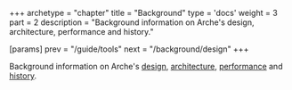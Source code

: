 +++
archetype = "chapter"
title = "Background"
type = 'docs'
weight = 3
part = 2
description = "Background information on Arche's design, architecture, performance and history."

[params]
prev = "/guide/tools"
next = "/background/design"
+++

Background information on Arche's 
[design](./design),
[architecture](./architecture),
[performance](./benchmarks) and
[history](./changelog).
